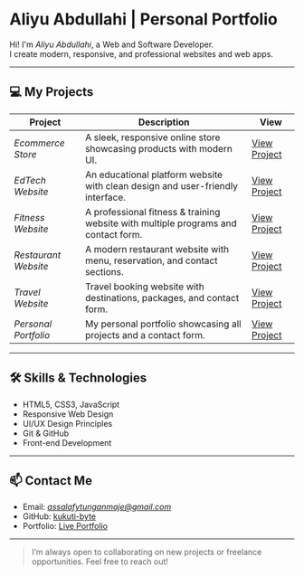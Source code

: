 # Aliyu Abdullahi | Personal Portfolio

Hi! I'm *Aliyu Abdullahi*, a Web and Software Developer.  
I create modern, responsive, and professional websites and web apps.  

---

## 💻 My Projects

| Project | Description | View |
|---------|-------------|------|
| *Ecommerce Store* | A sleek, responsive online store showcasing products with modern UI. | [View Project](https://kukuti-byte.github.io/Portfolio/Ecommerce-Store/) |
| *EdTech Website* | An educational platform website with clean design and user-friendly interface. | [View Project](https://kukuti-byte.github.io/Portfolio/EdTech-Website/) |
| *Fitness Website* | A professional fitness & training website with multiple programs and contact form. | [View Project](https://kukuti-byte.github.io/Portfolio/Fitness-Website/) |
| *Restaurant Website* | A modern restaurant website with menu, reservation, and contact sections. | [View Project](https://kukuti-byte.github.io/Portfolio/Restaurant-Website/) |
| *Travel Website* | Travel booking website with destinations, packages, and contact form. | [View Project](https://kukuti-byte.github.io/Portfolio/Travel-Website/) |
| *Personal Portfolio* | My personal portfolio showcasing all projects and a contact form. | [View Project](https://kukuti-byte.github.io/Portfolio/Personal-Portfolio/) |

---

## 🛠 Skills & Technologies
- HTML5, CSS3, JavaScript
- Responsive Web Design
- UI/UX Design Principles
- Git & GitHub
- Front-end Development

---

## 📫 Contact Me
- Email: *assalafytunganmaje@gmail.com*  
- GitHub: [kukuti-byte](https://github.com/kukuti-byte)  
- Portfolio: [Live Portfolio](https://kukuti-byte.github.io/Portfolio/)

---

> I’m always open to collaborating on new projects or freelance opportunities. Feel free to reach out!
